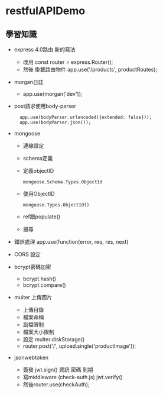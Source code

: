 # restfulAPIDemo
## 學習知識

- express 4.0路由 新的寫法
  - 改用 const router = express.Router();
  - 然後 掛載路由物件 app.use('/products', productRoutes);
- morgan日誌
  - app.use(morgan('dev'));
- post請求使用body-parser

        app.use(bodyParser.urlencoded({extended: false}));
        app.use(bodyParser.json());        
- mongoose
  - 連線設定
  - schema定義
  - 定義objectID

        mongoose.Schema.Types.ObjectId
  - 使用ObjectID

        mongoose.Types.ObjectId()               
  - ref跟populate()
  - 搜尋
- 錯誤處理 app.use(function(error, req, res, next)
- CORS 設定
- bcrypt密碼加密
  - bcrypt.hash()
  - bcrypt.compare()
- multer 上傳圖片
  - 上傳目錄
  - 檔案命稱
  - 副檔限制
  - 檔案大小限制
  - 設定 multer.diskStorage()
  - router.post('/', upload.single('productImage'));
- jsonwebtoken
  - 簽發 jwt.sign() 資訊 密碼 到期
  - 寫middleware (check-auth.js) jwt.verify()
  - 然後router.use(checkAuth);
